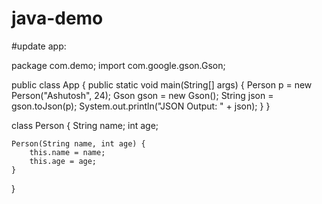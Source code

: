 # java-demo

#update app:

package com.demo;
import com.google.gson.Gson;

public class App {
    public static void main(String[] args) {
        Person p = new Person("Ashutosh", 24);
        Gson gson = new Gson();
        String json = gson.toJson(p);
        System.out.println("JSON Output: " + json);
    }
}

class Person {
    String name;
    int age;

    Person(String name, int age) {
        this.name = name;
        this.age = age;
    }
}
